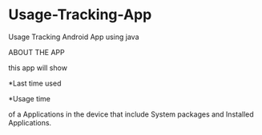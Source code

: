 # Usage-Tracking-App
Usage Tracking Android App using java

ABOUT THE APP

this app will show 

*Last time used

*Usage time

of a Applications in the device that include System packages and Installed Applications.
